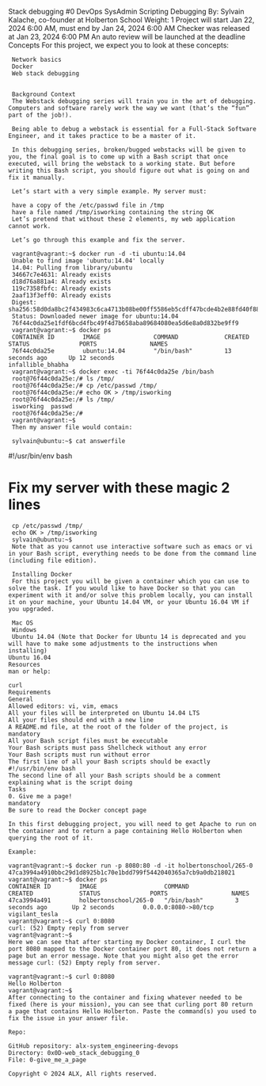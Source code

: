 Stack debugging #0
DevOps
SysAdmin
Scripting
Debugging
 By: Sylvain Kalache, co-founder at Holberton School
  Weight: 1
   Project will start Jan 22, 2024 6:00 AM, must end by Jan 24, 2024 6:00 AM
    Checker was released at Jan 23, 2024 6:00 PM
	 An auto review will be launched at the deadline
	 Concepts
	 For this project, we expect you to look at these concepts:

	 Network basics
	 Docker
	 Web stack debugging


	 Background Context
	 The Webstack debugging series will train you in the art of debugging. Computers and software rarely work the way we want (that’s the “fun” part of the job!).

	 Being able to debug a webstack is essential for a Full-Stack Software Engineer, and it takes practice to be a master of it.

	 In this debugging series, broken/bugged webstacks will be given to you, the final goal is to come up with a Bash script that once executed, will bring the webstack to a working state. But before writing this Bash script, you should figure out what is going on and fix it manually.

	 Let’s start with a very simple example. My server must:

	 have a copy of the /etc/passwd file in /tmp
	 have a file named /tmp/isworking containing the string OK
	 Let’s pretend that without these 2 elements, my web application cannot work.

	 Let’s go through this example and fix the server.

	 vagrant@vagrant:~$ docker run -d -ti ubuntu:14.04
	 Unable to find image 'ubuntu:14.04' locally
	 14.04: Pulling from library/ubuntu
	 34667c7e4631: Already exists
	 d18d76a881a4: Already exists
	 119c7358fbfc: Already exists
	 2aaf13f3eff0: Already exists
	 Digest: sha256:58d0da8bc2f434983c6ca4713b08be00ff5586eb5cdff47bcde4b2e88fd40f88
	 Status: Downloaded newer image for ubuntu:14.04
	 76f44c0da25e1fdf6bcd4fbc49f4d7b658aba89684080ea5d6e8a0d832be9ff9
	 vagrant@vagrant:~$ docker ps
	 CONTAINER ID        IMAGE               COMMAND             CREATED             STATUS              PORTS               NAMES
	 76f44c0da25e        ubuntu:14.04        "/bin/bash"         13 seconds ago      Up 12 seconds                           infallible_bhabha
	 vagrant@vagrant:~$ docker exec -ti 76f44c0da25e /bin/bash
	 root@76f44c0da25e:/# ls /tmp/
	 root@76f44c0da25e:/# cp /etc/passwd /tmp/
	 root@76f44c0da25e:/# echo OK > /tmp/isworking
	 root@76f44c0da25e:/# ls /tmp/
	 isworking  passwd
	 root@76f44c0da25e:/#
	 vagrant@vagrant:~$
	 Then my answer file would contain:

	 sylvain@ubuntu:~$ cat answerfile
#!/usr/bin/env bash
# Fix my server with these magic 2 lines
	 cp /etc/passwd /tmp/
	 echo OK > /tmp/isworking
	 sylvain@ubuntu:~$
	 Note that as you cannot use interactive software such as emacs or vi in your Bash script, everything needs to be done from the command line (including file edition).

	 Installing Docker
	 For this project you will be given a container which you can use to solve the task. If you would like to have Docker so that you can experiment with it and/or solve this problem locally, you can install it on your machine, your Ubuntu 14.04 VM, or your Ubuntu 16.04 VM if you upgraded.

	 Mac OS
	 Windows
	 Ubuntu 14.04 (Note that Docker for Ubuntu 14 is deprecated and you will have to make some adjustments to the instructions when installing)
	Ubuntu 16.04
	Resources
	man or help:

	curl
	Requirements
	General
	Allowed editors: vi, vim, emacs
	All your files will be interpreted on Ubuntu 14.04 LTS
	All your files should end with a new line
	A README.md file, at the root of the folder of the project, is mandatory
	All your Bash script files must be executable
	Your Bash scripts must pass Shellcheck without any error
	Your Bash scripts must run without error
	The first line of all your Bash scripts should be exactly #!/usr/bin/env bash
	The second line of all your Bash scripts should be a comment explaining what is the script doing
	Tasks
	0. Give me a page!
	mandatory
	Be sure to read the Docker concept page

	In this first debugging project, you will need to get Apache to run on the container and to return a page containing Hello Holberton when querying the root of it.

	Example:

	vagrant@vagrant:~$ docker run -p 8080:80 -d -it holbertonschool/265-0
	47ca3994a4910bbc29d1d8925b1c70e1bdd799f5442040365a7cb9a0db218021
	vagrant@vagrant:~$ docker ps
	CONTAINER ID        IMAGE                   COMMAND             CREATED             STATUS              PORTS                  NAMES
	47ca3994a491        holbertonschool/265-0   "/bin/bash"         3 seconds ago       Up 2 seconds        0.0.0.0:8080->80/tcp   vigilant_tesla
	vagrant@vagrant:~$ curl 0:8080
	curl: (52) Empty reply from server
	vagrant@vagrant:~$
	Here we can see that after starting my Docker container, I curl the port 8080 mapped to the Docker container port 80, it does not return a page but an error message. Note that you might also get the error message curl: (52) Empty reply from server.

	vagrant@vagrant:~$ curl 0:8080
	Hello Holberton
	vagrant@vagrant:~$
	After connecting to the container and fixing whatever needed to be fixed (here is your mission), you can see that curling port 80 return a page that contains Hello Holberton. Paste the command(s) you used to fix the issue in your answer file.

	Repo:

	GitHub repository: alx-system_engineering-devops
	Directory: 0x0D-web_stack_debugging_0
	File: 0-give_me_a_page
	   
	Copyright © 2024 ALX, All rights reserved.

